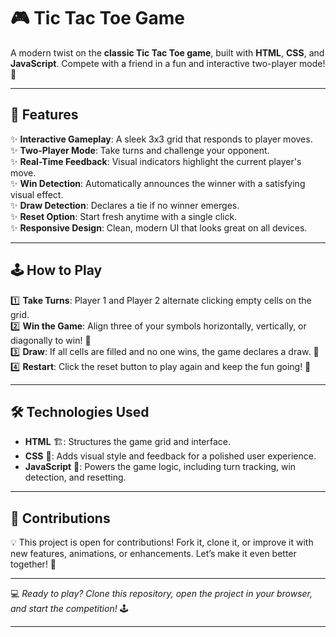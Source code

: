 # 🎮 Tic Tac Toe Game  

A modern twist on the **classic Tic Tac Toe game**, built with **HTML**, **CSS**, and **JavaScript**. Compete with a friend in a fun and interactive two-player mode! 🥳  

---  

## 🌟 Features  

✨ **Interactive Gameplay**: A sleek 3x3 grid that responds to player moves.  
✨ **Two-Player Mode**: Take turns and challenge your opponent.  
✨ **Real-Time Feedback**: Visual indicators highlight the current player's move.  
✨ **Win Detection**: Automatically announces the winner with a satisfying visual effect.  
✨ **Draw Detection**: Declares a tie if no winner emerges.  
✨ **Reset Option**: Start fresh anytime with a single click.  
✨ **Responsive Design**: Clean, modern UI that looks great on all devices.  

---  

## 🕹️ How to Play  

1️⃣ **Take Turns**: Player 1 and Player 2 alternate clicking empty cells on the grid.  
2️⃣ **Win the Game**: Align three of your symbols horizontally, vertically, or diagonally to win! 🎉  
3️⃣ **Draw**: If all cells are filled and no one wins, the game declares a draw. 🤝  
4️⃣ **Restart**: Click the reset button to play again and keep the fun going! 🔄  

---  

## 🛠️ Technologies Used  

- **HTML** 🏗️: Structures the game grid and interface.  
- **CSS** 🎨: Adds visual style and feedback for a polished user experience.  
- **JavaScript** 🧠: Powers the game logic, including turn tracking, win detection, and resetting.  

---  

## 🌈 Contributions  

💡 This project is open for contributions! Fork it, clone it, or improve it with new features, animations, or enhancements. Let’s make it even better together! 🌟  

---  

💻 *Ready to play? Clone this repository, open the project in your browser, and start the competition!* 🕹️  

---  
